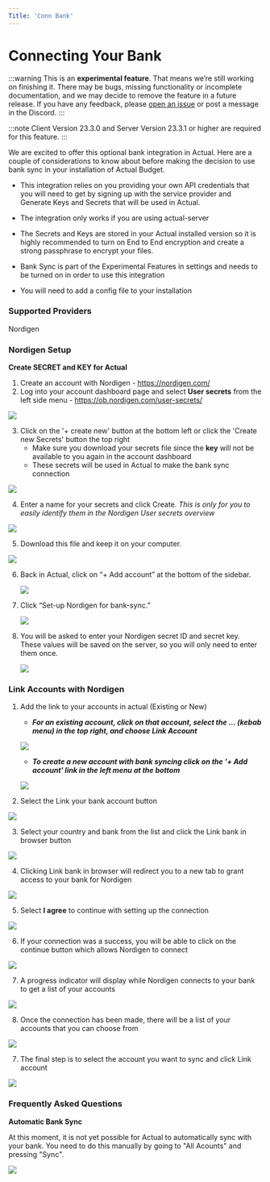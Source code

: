 ```yaml
---
Title: 'Conn Bank'
---
```


# Connecting Your Bank

:::warning
This is an **experimental feature**. That means we’re still working on finishing it. There may be bugs, missing functionality or incomplete documentation, and we may decide to remove the feature in a future release. If you have any feedback, please [open an issue](https://github.com/actualbudget/actual/issues) or post a message in the Discord.
:::

:::note
Client Version 23.3.0 and
Server Version 23.3.1 or higher are required for this feature.
:::

We are excited to offer this optional bank integration in Actual. Here are a couple of considerations to know about before making the decision to use bank sync in your installation of Actual Budget.

- This integration relies on you providing your own API credentials that you will need to get by signing up with the service provider and Generate Keys and Secrets that will be used in Actual.

- The integration only works if you are using actual-server

- The Secrets and Keys are stored in your Actual installed version so it is highly recommended to turn on End to End encryption and create a strong passphrase to encrypt your files.

- Bank Sync is part of the Experimental Features in settings and needs to be turned on in order to use this integration

- You will need to add a config file to your installation

### Supported Providers

Nordigen

### Nordigen Setup

**Create SECRET and KEY for Actual**

1. Create an account with Nordigen - https://nordigen.com/
2. Log into your account dashboard page and select **User secrets** from the left side menu - https://ob.nordigen.com/user-secrets/

![](/static/img/connecting-your-bank/connecting-your-bank-nordigen-01.png)

3. Click on the '+ create new' button at the bottom left or click the 'Create new Secrets' button the top right
   - Make sure you download your secrets file since the **key** will not be available to you again in the account dashboard
   - These secrets will be used in Actual to make the bank sync connection

![](/static/img/connecting-your-bank/connecting-your-bank-nordigen-02.png)

4. Enter a name for your secrets and click Create.
   _This is only for you to easily identify them in the Nordigen User secrets overview_

![](/static/img/connecting-your-bank/connecting-your-bank-nordigen-03.png)

5. Download this file and keep it on your computer.

![](/static/img/connecting-your-bank/connecting-your-bank-nordigen-04.png)

6. Back in Actual, click on “+ Add account” at the bottom of the sidebar.

   ![](/static/img/connecting-your-bank/connecting-your-bank-02.png)

7. Click “Set-up Nordigen for bank-sync.”

   ![](/static/img/connecting-your-bank/connecting-your-bank-nordigen-05@2x.png)

8. You will be asked to enter your Nordigen secret ID and secret key. These values will be saved on the server, so you will only need to enter them once.

   ![](/static/img/connecting-your-bank/connecting-your-bank-nordigen-06@2x.png)

### Link Accounts with Nordigen

1. Add the link to your accounts in actual (Existing or New)

   - **_For an existing account, click on that account, select the ... (kebab menu) in the top right, and choose Link Account_**

   ![](/static/img/connecting-your-bank/connecting-your-bank-01.png)

   - **_To create a new account with bank syncing click on the '+ Add account' link in the left menu at the bottom_**

   ![](/static/img/connecting-your-bank/connecting-your-bank-02.png)

2. Select the Link your bank account button

![](/static/img/connecting-your-bank/connecting-your-bank-03.png)

3. Select your country and bank from the list and click the Link bank in browser button

![](/static/img/connecting-your-bank/connecting-your-bank-04.png)

4. Clicking Link bank in browser will redirect you to a new tab to grant access to your bank for Nordigen

![](/static/img/connecting-your-bank/connecting-your-bank-05.png)

5. Select **I agree** to continue with setting up the connection

![](/static/img/connecting-your-bank/connecting-your-bank-06.png)

6. If your connection was a success, you will be able to click on the continue button which allows Nordigen to connect

![](/static/img/connecting-your-bank/connecting-your-bank-07.png)

7. A progress indicator will display while Nordigen connects to your bank to get a list of your accounts

![](/static/img/connecting-your-bank/connecting-your-bank-08.png)

8. Once the connection has been made, there will be a list of your accounts that you can choose from

![](/static/img/connecting-your-bank/connecting-your-bank-09.png)

7. The final step is to select the account you want to sync and click Link account

![](/static/img/connecting-your-bank/connecting-your-bank-10.png)

### Frequently Asked Questions

**Automatic Bank Sync**

At this moment, it is not yet possible for Actual to automatically sync with your bank. You need to do this manually by going to "All Acounts" and pressing "Sync".

![](/static/img/connecting-your-bank/syncing-with-your-bank.png)
